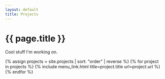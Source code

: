 ```yaml
---
layout: default
title: Projects
---
```

<h1 class="projects"> {{ page.title }}</h1>

Cool stuff I'm working on.

{% assign projects = site.projects | sort: "order" | reverse %}
{% for project in projects %}
  {% include menu_link.html title=project.title url=project.url %}
{% endfor %}
